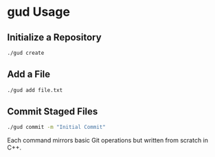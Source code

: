 # gud Usage

## Initialize a Repository

```bash
./gud create
```

## Add a File

```bash
./gud add file.txt
```

## Commit Staged Files

```bash
./gud commit -m "Initial Commit"
```

Each command mirrors basic Git operations but written from scratch in C++.

